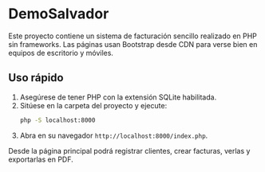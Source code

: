 # DemoSalvador


Este proyecto contiene un sistema de facturación sencillo realizado en PHP sin frameworks. Las páginas usan Bootstrap desde CDN para verse bien en equipos de escritorio y móviles.

## Uso rápido

1. Asegúrese de tener PHP con la extensión SQLite habilitada.
2. Sitúese en la carpeta del proyecto y ejecute:
   ```bash
   php -S localhost:8000
   ```
3. Abra en su navegador `http://localhost:8000/index.php`.

Desde la página principal podrá registrar clientes, crear facturas, verlas y exportarlas en PDF.

